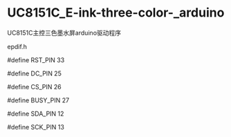 # UC8151C_E-ink-three-color-_arduino
UC8151C主控三色墨水屏arduino驱动程序

epdif.h

#define RST_PIN         33


#define DC_PIN          25


#define CS_PIN          26


#define BUSY_PIN        27



#define SDA_PIN         12


#define SCK_PIN         13
